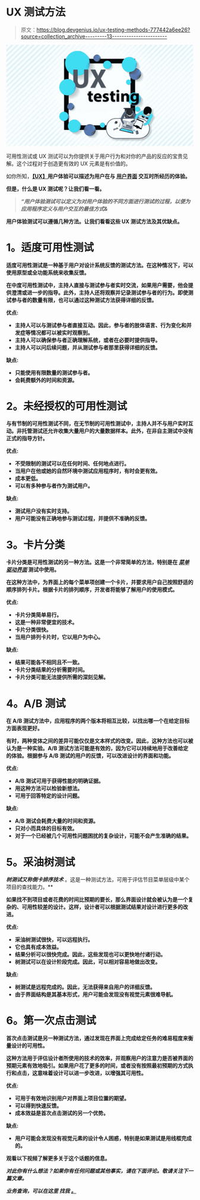 # UX 测试方法

> 原文：<https://blog.devgenius.io/ux-testing-methods-777442a6ee26?source=collection_archive---------13----------------------->

![](img/e6787ebfa679f2adda226f8d65a79b62.png)

可用性测试或 UX 测试可以为你提供关于用户行为和对你的产品的反应的宝贵见解。这个过程对于创造更有效的 UX 元素是有价值的。

如你所知，[**【UX】**](/different-forms-of-user-experiences-8c10f34200c6)**用户体验可以描述为用户在与 [**用户界面**](/different-forms-of-user-interfaces-and-features-d1c8152ab69) 交互时所经历的体验。**

**但是，什么是 UX 测试呢？让我们看一看。**

> *****“用户体验测试可以定义为对用户体验的不同方面进行测试的过程，以便为应用程序定义与用户交互的最佳方式&*****

**用户体验测试可以遵循几种方法。让我们看看这些 UX 测试方法及其优缺点。**

# ****1。适度可用性测试****

**适度可用性测试是一种基于用户对设计系统反馈的测试方法。在这种情况下，可以使用原型或全功能系统来收集反馈。**

**在中度可用性测试中，主持人直接与测试参与者实时交流，如果用户需要，他会提供澄清或进一步的指导。此外，主持人还将观察并记录测试参与者的行为。即使测试参与者的数量有限，也可以通过这种测试方法获得详细的反馈。**

****优点:****

*   **主持人可以与测试参与者直接互动。因此，参与者的肢体语言、行为变化和并发症等情况都可以被实时观察到。**
*   **主持人可以确保参与者正确理解系统，或者在必要时提供指导。**
*   **主持人可以问后续问题，并从测试参与者那里获得详细的反馈。**

****缺点:****

*   **只能使用有限数量的测试参与者。**
*   **会耗费额外的时间和资源。**

# ****2。未经授权的可用性测试****

**与有节制的可用性测试不同，在无节制的可用性测试中，主持人并不与用户实时互动。非托管测试还允许收集大量用户的大量数据样本。此外，在非自主测试中没有正式的指导方针。**

****优点:****

*   **不受限制的测试可以在任何时间、任何地点进行。**
*   **当用户在他或她的自然环境中测试应用程序时，有时会更有效。**
*   **成本更低。**
*   **可以有多种参与者作为测试用户。**

****缺点:****

*   **测试用户没有实时支持。**
*   **用户可能没有正确地参与测试过程，并提供不准确的反馈。**

# ****3。卡片分类****

**卡片分类是可用性测试的另一种方法。这是一个非常简单的方法，特别是在 [*菜单驱动界面*](/different-forms-of-user-interfaces-and-features-d1c8152ab69) 测试中使用。**

**在这种方法中，为界面上的每个菜单项创建一个卡片，并要求用户自己按照舒适的顺序排列卡片。根据卡片的排列顺序，开发者将能够了解用户的使用模式。**

****优点:****

*   **卡片分类简单易行。**
*   **这是一种非常便宜的技术。**
*   **卡片分类很快。**
*   **当用户排列卡片时，它以用户为中心。**

****缺点:****

*   **结果可能各不相同且不一致。**
*   **卡片分类结果的分析需要时间。**
*   **卡片分类可能无法提供所需的深刻见解。**

# ****4。A/B 测试****

**在 A/B 测试方法中，应用程序的两个版本将相互比较，以找出哪一个在给定目标方面表现更好。**

**有时，两种变体之间的差异可能仅仅是文本样式的改变。因此，这种方法也可以被认为是一种实验。A/B 测试方法可能是有效的，因为它可以持续地用于改善给定的体验。根据参与 A/B 测试的用户的反馈，可以改进设计的界面和功能。**

****优点:****

*   **A/B 测试可用于获得性能的明确证据。**
*   **用这种方法可以检验新想法。**
*   **可用于回答特定的设计问题。**

****缺点:****

*   **A/B 测试会耗费大量的时间和资源。**
*   **只对小而具体的目标有效。**
*   **对于一个已经被几个可用性问题困扰的复杂设计，可能不会产生准确的结果。**

# ****5。采油树测试****

****树测试又称*倒卡排序技术*** 。这是一种测试方法，可用于评估节目菜单层级中某个项目的查找能力。**

**如果找不到项目或者花费的时间比预期的要长，那么界面设计就会被认为是一个复杂的、可用性较差的设计。这样，设计者可以根据测试结果对设计进行更多的改进。**

****优点:****

*   **采油树测试很快，可以远程执行。**
*   **它也具有成本效益。**
*   **结果分析可以很快完成。因此，这些发现也可以更快地付诸行动。**
*   **树测试可以在设计阶段完成。因此，可以相对容易地做出改变。**

****缺点:****

*   **树测试是远程完成的。因此，无法获得来自用户的详细反馈。**
*   **由于界面结构是其基本形式，用户可能会发现没有视觉元素很难导航。**

# ****6。第一次点击测试****

**首次点击测试是另一种测试方法，通过发现在界面上完成给定任务的难易程度来衡量设计的可用性。**

**这种方法用于评估设计者所使用的技术的效率，并观察用户的注意力是否被界面的预期元素有效地吸引。如果用户花了更多的时间，或者没有按照最初预期的方式执行和点击，这意味着设计可以进一步改进，以增强其可用性。**

****优点:****

*   **可用于有效地识别用户对界面上项目位置的期望。**
*   **可以得到快速反馈。**
*   **成本效益是首次点击测试的另一个优势。**

****缺点:****

*   **用户可能会发现没有视觉元素的设计令人困惑，特别是如果测试是用线框完成的。**

**观看以下视频了解更多关于这个话题的信息。**

***对此你有什么想法？如果你有任何问题或其他事实，请在下面评论。敬请关注下一篇文章。***

***业务查询，可以在这里* ***找我* [***。***](https://linktr.ee/Chamod_Kavishka)****